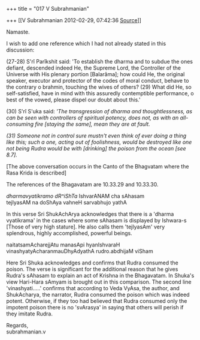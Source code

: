 +++
title = "017 V Subrahmanian"

+++
[[V Subrahmanian	2012-02-29, 07:42:36 [Source](https://groups.google.com/g/bvparishat/c/XgnIvVXr-lM)]]



Namaste.  
  
I wish to add one reference which I had not already stated in this discussion:  
  
  

(27-28) S'rî Parîkshit said: 'To establish the dharma and to subdue the ones defiant, descended indeed He, the Supreme Lord, the Controller of the Universe with His plenary portion \[Balarâma\]; how could He, the original speaker, executor and protector of the codes of moral conduct, behave to the contrary o brahmin, touching the wives of others? (29) What did He, so self-satisfied, have in mind with this assuredly contemptible performance, o best of the vowed, please dispel our doubt about this.'

\(30\) S'rî S'uka said: *'The transgression of dharma and thoughtlessness, as can be seen with controllers of spiritual potency, does not, as with an all-consuming fire \[staying the same\], mean they are at fault.*  
  
*(31) Someone not in control sure mustn't even think of ever doing a thing like this; such a one, acting out of foolishness, would be destroyed like one not being Rudra would be with \[drinking\] the poison from the ocean \[see 8.7\].*  
  
  

  
\[The above conversation occurs in the Canto of the Bhagvatam where the Rasa Krida is described\]  
  
  

The references of the Bhagavatam are 10.33.29 and 10.33.30.  
  
*dharmavyatikramo dR^iShTa* IshvarANAM cha sAhasam  
tejIyasAM na doShAya vahneH sarvabhujo yathA  
  
In this verse Sri ShukAchArya acknowledges that there is a 'dharma vyatikrama' in the cases where some sAhasam is displayed by Ishwara-s \[Those of very high stature\]. He also calls them 'tejIyasAm' very splendrous, highly accomplished, powerful beings.  
  
naitatsamAcharejjAtu manasApi hyanIshvaraH  
vinashyatyAcharanmauDhyAdyathA rudro.abdhijaM viSham  
  
Here Sri Shuka acknowledges and confirms that Rudra consumed the poison. The verse is significant for the additional reason that he gives Rudra's sAhasam to explain an act of Krishna in the Bhagavatam.
In Shuka's view Hari-Hara sAmyam is brought out in this comparison. The second line 'vinashyati.....' confirms that according to Veda VyAsa, the author, and ShukAcharya, the narrator, Rudra consumed the poison which was indeed potent. Otherwise, if they too had believed that Rudra consumed only the impotent poison there is no 'svArasya' in saying that others will perish if they imitate Rudra.   
  
Regards,  
subrahmanian.v  
  
  
  

